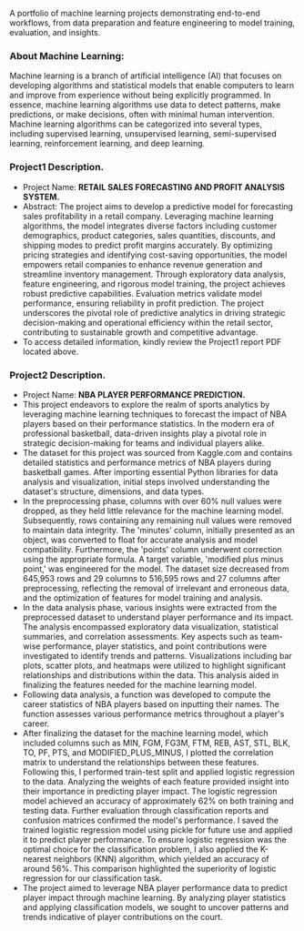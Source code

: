 A portfolio of machine learning projects demonstrating end-to-end workflows, from data preparation and feature engineering to model training, evaluation, and insights. 

### About Machine Learning:
Machine learning is a branch of artificial intelligence (AI) that focuses on developing algorithms and statistical models that enable computers to learn and improve from experience without being explicitly programmed. In essence, machine learning algorithms use data to detect patterns, make predictions, or make decisions, often with minimal human intervention. Machine learning algorithms can be categorized into several types, including supervised learning, unsupervised learning, semi-supervised learning, reinforcement learning, and deep learning. 

### Project1 Description. 
- Project Name: **RETAIL SALES FORECASTING AND PROFIT ANALYSIS SYSTEM.**
- Abstract: The project aims to develop a predictive model for forecasting sales profitability in a retail company. Leveraging machine learning algorithms, the model integrates diverse factors including customer demographics, product categories, sales quantities, discounts, and shipping modes to predict profit margins accurately. By optimizing pricing strategies and identifying cost-saving opportunities, the model empowers retail companies to enhance revenue generation and streamline inventory management. Through exploratory data analysis, feature engineering, and rigorous model training, the project achieves robust predictive capabilities. Evaluation metrics validate model performance, ensuring reliability in profit prediction. The project underscores the pivotal role of predictive analytics in driving strategic decision-making and operational efficiency within the retail sector, contributing to sustainable growth and competitive advantage.
- To access detailed information, kindly review the Project1 report PDF located above. 

### Project2 Description. 
- Project Name: **NBA PLAYER PERFORMANCE PREDICTION.**
- This project endeavors to explore the realm of sports analytics by leveraging machine learning techniques to forecast the impact of NBA players based on their performance statistics. In the modern era of professional basketball, data-driven insights play a pivotal role in strategic decision-making for teams and individual players alike.
- The dataset for this project was sourced from Kaggle.com and contains detailed statistics and performance metrics of NBA players during basketball games. After importing essential Python libraries for data analysis and visualization, initial steps involved understanding the dataset's structure, dimensions, and data types.
- In the preprocessing phase, columns with over 60% null values were dropped, as they held little relevance for the machine learning model. Subsequently, rows containing any remaining null values were removed to maintain data integrity. The 'minutes' column, initially presented as an object, was converted to float for accurate analysis and model compatibility. Furthermore, the 'points' column underwent correction using the appropriate formula. A target variable, 'modified plus minus point,' was engineered for the model. The dataset size decreased from 645,953 rows and 29 columns to 516,595 rows and 27 columns after preprocessing, reflecting the removal of irrelevant and erroneous data, and the optimization of features for model training and analysis.
- In the data analysis phase, various insights were extracted from the preprocessed dataset to understand player performance and its impact. The analysis encompassed exploratory data visualization, statistical summaries, and correlation assessments. Key aspects such as team-wise performance, player statistics, and point contributions were investigated to identify trends and patterns. Visualizations including bar plots, scatter plots, and heatmaps were utilized to highlight significant relationships and distributions within the data. This analysis aided in finalizing the features needed for the machine learning model.
- Following data analysis, a function was developed to compute the career statistics of NBA players based on inputting their names. The function assesses various performance metrics throughout a player's career.
- After finalizing the dataset for the machine learning model, which included columns such as MIN, FGM, FG3M, FTM, REB, AST, STL, BLK, TO, PF, PTS, and MODIFIED_PLUS_MINUS, I plotted the correlation matrix to understand the relationships between these features. Following this, I performed train-test split and applied logistic regression to the data. Analyzing the weights of each feature provided insight into their importance in predicting player impact. The logistic regression model achieved an accuracy of approximately 62% on both training and testing data. Further evaluation through classification reports and confusion matrices confirmed the model's performance. I saved the trained logistic regression model using pickle for future use and applied it to predict player performance. To ensure logistic regression was the optimal choice for the classification problem, I also applied the K-nearest neighbors (KNN) algorithm, which yielded an accuracy of around 56%. This comparison highlighted the superiority of logistic regression for our classification task.
- The project aimed to leverage NBA player performance data to predict player impact through machine learning. By analyzing player statistics and applying classification models, we sought to uncover patterns and trends indicative of player contributions on the court. 
